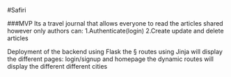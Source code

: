 #Safiri

###MVP
Its a travel journal that allows everyone to read the articles shared however only authors can:
1.Authenticate(login)
2.Create update and delete articles


Deployment of the backend using Flask
the § routes using Jinja will display the different pages: login/signup and homepage
the dynamic routes will display the different different cities
